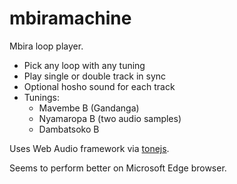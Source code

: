 # mbiramachine

Mbira loop player. 

- Pick any loop with any tuning
- Play single or double track in sync
- Optional hosho sound for each track
- Tunings:
  - Mavembe B (Gandanga)
  - Nyamaropa B (two audio samples)
  - Dambatsoko B

Uses Web Audio framework via [tonejs](https://tonejs.github.io/).

Seems to perform better on Microsoft Edge browser.
